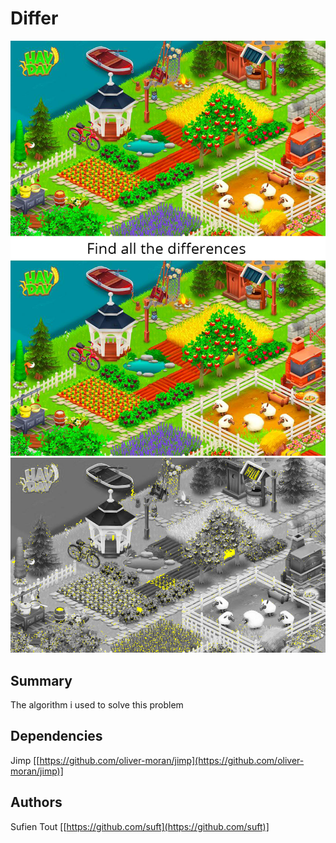 # Differ
![Original](./QAtest.jpg)
![Result](./differences.jpg)

## Summary
The algorithm i used to solve this problem 

## Dependencies
Jimp [[https://github.com/oliver-moran/jimp](https://github.com/oliver-moran/jimp)]


## Authors
Sufien Tout [[https://github.com/suft](https://github.com/suft)]

